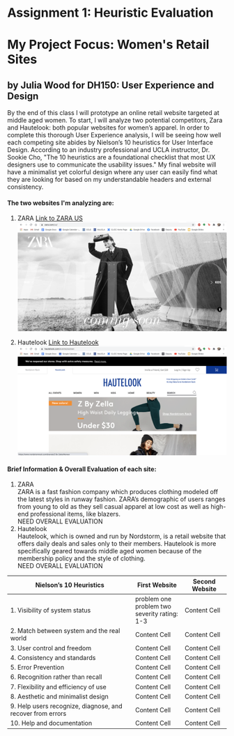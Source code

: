 # Assignment 1: Heuristic Evaluation
# My Project Focus: Women's Retail Sites 
## by Julia Wood for DH150: User Experience and Design

By the end of this class I will prototype an online retail website targeted at middle aged women. To start, I will analyze two potential competitors, Zara and Hautelook: both popular websites for women’s apparel. In order to complete this thorough User Experience analysis, I will be seeing how well each competing site abides by Nielson’s 10 heuristics for User Interface Design. According to an industry professional and UCLA instructor, Dr. Sookie Cho, "The 10 heuristics are a foundational checklist that most UX designers use to communicate the usability issues." My final website will have a minimalist yet colorful design where any user can easily find what they are looking for based on my understandable headers and external consistency. 

#### The two websites I'm analyzing are: 
1. ZARA [Link to ZARA US](https://www.zara.com/us/)  
![alt text](https://github.com/JuliaWood1/DH150-UX-Design/blob/Week-1/Screen%20Shot%202020-10-11%20at%203.11.07%20PM.png "ZARA home page")

2. Hautelook [Link to Hautelook](https://www.hautelook.com/)  
![alt text](https://github.com/JuliaWood1/DH150-UX-Design/blob/Week-1/Screen%20Shot%202020-10-11%20at%203.12.01%20PM.png "Hautelook home page")

#### Brief Information & Overall Evaluation of each site:
1. ZARA  
ZARA is a fast fashion company which produces clothing modeled off the latest styles in runway fashion. ZARA’s demographic of users ranges from young to old as they sell casual apparel at low cost as well as high-end professional items, like blazers.   
NEED  OVERALL EVALUATION
2. Hautelook  
Hautelook, which is owned and run by Nordstorm, is a retail website that offers daily deals and sales only to their members. Hautelook is more specifically geared towards middle aged women because of the membership policy and the style of clothing.   
NEED  OVERALL EVALUATION


| Nielson’s 10 Heuristics  | First Website | Second Website  | 
| ------------- | ------------- | ------------- |
| 1. Visibility of system status  | problem one <br/> problem two <br/> severity rating: 1-3 | Content Cell  | 
| 2. Match between system and the real world  | Content Cell  | Content Cell  | 
| 3. User control and freedom | Content Cell  | Content Cell  | 
| 4. Consistency and standards | Content Cell  | Content Cell  | 
| 5. Error Prevention  | Content Cell  | Content Cell  | 
| 6. Recognition rather than recall | Content Cell  | Content Cell  | 
| 7. Flexibility and efficiency of use  | Content Cell  | Content Cell  | 
| 8. Aesthetic and minimalist design | Content Cell  | Content Cell  | 
| 9. Help users recognize, diagnose, and recover from errors | Content Cell  | Content Cell  | 
| 10. Help and documentation | Content Cell  | Content Cell  | 
